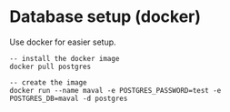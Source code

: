 # Database setup (docker)
Use docker for easier setup. 
```
-- install the docker image 
docker pull postgres

-- create the image
docker run --name maval -e POSTGRES_PASSWORD=test -e  POSTGRES_DB=maval -d postgres
```

